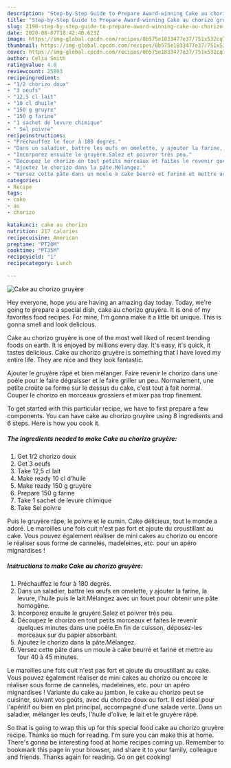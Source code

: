 ```yaml
---
description: "Step-by-Step Guide to Prepare Award-winning Cake au chorizo gruyère"
title: "Step-by-Step Guide to Prepare Award-winning Cake au chorizo gruyère"
slug: 2190-step-by-step-guide-to-prepare-award-winning-cake-au-chorizo-gruyere
date: 2020-08-07T18:42:40.623Z
image: https://img-global.cpcdn.com/recipes/0b575e1833477e37/751x532cq70/cake-au-chorizo-gruyere-photo-principale-de-la-recette.jpg
thumbnail: https://img-global.cpcdn.com/recipes/0b575e1833477e37/751x532cq70/cake-au-chorizo-gruyere-photo-principale-de-la-recette.jpg
cover: https://img-global.cpcdn.com/recipes/0b575e1833477e37/751x532cq70/cake-au-chorizo-gruyere-photo-principale-de-la-recette.jpg
author: Celia Smith
ratingvalue: 4.8
reviewcount: 25803
recipeingredient:
- "1/2 chorizo doux"
- "3 oeufs"
- "12,5 cl lait"
- "10 cl dhuile"
- "150 g gruyre"
- "150 g farine"
- "1 sachet de levure chimique"
- " Sel poivre"
recipeinstructions:
- "Préchauffez le four à 180 degrés."
- "Dans un saladier, battre les œufs en omelette, y ajouter la farine, la levure, l’huile puis le lait.Mélangez avec un fouet pour obtenir une pâte homogène."
- "Incorporez ensuite le gruyère.Salez et poivrer très peu."
- "Découpez le chorizo en tout petits morceaux et faites le revenir quelques minutes dans une poêle.En fin de cuisson, déposez-les morceaux sur du papier absorbant."
- "Ajoutez le chorizo dans la pâte.Mélangez."
- "Versez cette pâte dans un moule à cake beurré et fariné et mettre au four 40 à 45 minutes."
categories:
- Recipe
tags:
- cake
- au
- chorizo

katakunci: cake au chorizo 
nutrition: 217 calories
recipecuisine: American
preptime: "PT20M"
cooktime: "PT35M"
recipeyield: "1"
recipecategory: Lunch

---
```



![Cake au chorizo gruyère](https://img-global.cpcdn.com/recipes/0b575e1833477e37/751x532cq70/cake-au-chorizo-gruyere-photo-principale-de-la-recette.jpg)

Hey everyone, hope you are having an amazing day today. Today, we're going to prepare a special dish, cake au chorizo gruyère. It is one of my favorites food recipes. For mine, I'm gonna make it a little bit unique. This is gonna smell and look delicious.

Cake au chorizo gruyère is one of the most well liked of recent trending foods on earth. It is enjoyed by millions every day. It's easy, it's quick, it tastes delicious. Cake au chorizo gruyère is something that I have loved my entire life. They are nice and they look fantastic.

Ajouter le gruyère râpé et bien mélanger. Faire revenir le chorizo dans une poêle pour le faire dégraisser et le faire griller un peu. Normalement, une petite croûte se forme sur le dessus du cake, c&#39;est tout à fait normal. Couper le chorizo en morceaux grossiers et mixer pas trop finement.


To get started with this particular recipe, we have to first prepare a few components. You can have cake au chorizo gruyère using 8 ingredients and 6 steps. Here is how you cook it.

<!--inarticleads1-->

##### The ingredients needed to make Cake au chorizo gruyère:

1. Get 1/2 chorizo doux
1. Get 3 oeufs
1. Take 12,5 cl lait
1. Make ready 10 cl d’huile
1. Make ready 150 g gruyère
1. Prepare 150 g farine
1. Take 1 sachet de levure chimique
1. Take  Sel poivre


Puis le gruyère râpe, le poivre et le cumin. Cake délicieux, tout le monde a adoré. Le maroilles une fois cuit n&#39;est pas fort et ajoute du croustillant au cake. Vous pouvez également réaliser de mini cakes au chorizo ou encore le réaliser sous forme de cannelés, madeleines, etc. pour un apéro mignardises ! 

<!--inarticleads2-->

##### Instructions to make Cake au chorizo gruyère:

1. Préchauffez le four à 180 degrés.
1. Dans un saladier, battre les œufs en omelette, y ajouter la farine, la levure, l’huile puis le lait.Mélangez avec un fouet pour obtenir une pâte homogène.
1. Incorporez ensuite le gruyère.Salez et poivrer très peu.
1. Découpez le chorizo en tout petits morceaux et faites le revenir quelques minutes dans une poêle.En fin de cuisson, déposez-les morceaux sur du papier absorbant.
1. Ajoutez le chorizo dans la pâte.Mélangez.
1. Versez cette pâte dans un moule à cake beurré et fariné et mettre au four 40 à 45 minutes.


Le maroilles une fois cuit n&#39;est pas fort et ajoute du croustillant au cake. Vous pouvez également réaliser de mini cakes au chorizo ou encore le réaliser sous forme de cannelés, madeleines, etc. pour un apéro mignardises ! Variante du cake au jambon, le cake au chorizo peut se cuisiner, suivant vos goûts, avec du chorizo doux ou fort. Il est idéal pour l&#39;apéritif ou bien en plat principal, accompagné d&#39;une salade verte. Dans un saladier, mélanger les œufs, l&#39;huile d&#39;olive, le lait et le gruyère râpé. 

So that is going to wrap this up for this special food cake au chorizo gruyère recipe. Thanks so much for reading. I'm sure you can make this at home. There's gonna be interesting food at home recipes coming up. Remember to bookmark this page in your browser, and share it to your family, colleague and friends. Thanks again for reading. Go on get cooking!
